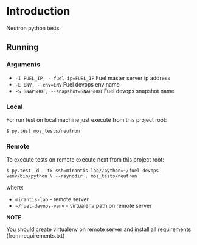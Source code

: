 # Introduction

Neutron python tests

## Running

### Arguments

* `-I FUEL_IP, --fuel-ip=FUEL_IP`      Fuel master server ip address
* `-E ENV, --env=ENV`                  Fuel devops env name
* `-S SNAPSHOT, --snapshot=SNAPSHOT`   Fuel devops snapshot name


### Local

For run test on local machine just execute from this project root:

`$ py.test mos_tests/neutron`

### Remote


To execute tests on remote execute next from this project root:

`$ py.test -d --tx ssh=mirantis-lab//python=~/fuel-devops-venv/bin/python \
    --rsyncdir . mos_tests/neutron`

where:

* `mirantis-lab` - remote server
* `~/fuel-devops-venv` - virtualenv path on remote server

**NOTE**

You should create virtualenv on remote server and install all requirements
(from requirements.txt)

